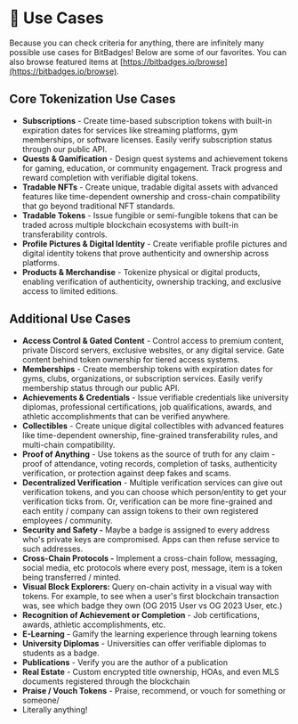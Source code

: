 # 🎨 Use Cases

Because you can check criteria for anything, there are infinitely many possible use cases for BitBadges! Below are some of our favorites. You can also browse featured items at [https://bitbadges.io/browse](https://bitbadges.io/browse).

## Core Tokenization Use Cases

-   **Subscriptions** - Create time-based subscription tokens with built-in expiration dates for services like streaming platforms, gym memberships, or software licenses. Easily verify subscription status through our public API.
-   **Quests & Gamification** - Design quest systems and achievement tokens for gaming, education, or community engagement. Track progress and reward completion with verifiable digital tokens.
-   **Tradable NFTs** - Create unique, tradable digital assets with advanced features like time-dependent ownership and cross-chain compatibility that go beyond traditional NFT standards.
-   **Tradable Tokens** - Issue fungible or semi-fungible tokens that can be traded across multiple blockchain ecosystems with built-in transferability controls.
-   **Profile Pictures & Digital Identity** - Create verifiable profile pictures and digital identity tokens that prove authenticity and ownership across platforms.
-   **Products & Merchandise** - Tokenize physical or digital products, enabling verification of authenticity, ownership tracking, and exclusive access to limited editions.

## Additional Use Cases

-   **Access Control & Gated Content** - Control access to premium content, private Discord servers, exclusive websites, or any digital service. Gate content behind token ownership for tiered access systems.
-   **Memberships** - Create membership tokens with expiration dates for gyms, clubs, organizations, or subscription services. Easily verify membership status through our public API.
-   **Achievements & Credentials** - Issue verifiable credentials like university diplomas, professional certifications, job qualifications, awards, and athletic accomplishments that can be verified anywhere.
-   **Collectibles** - Create unique digital collectibles with advanced features like time-dependent ownership, fine-grained transferability rules, and multi-chain compatibility.
-   **Proof of Anything** - Use tokens as the source of truth for any claim - proof of attendance, voting records, completion of tasks, authenticity verification, or protection against deep fakes and scams.
-   **Decentralized Verification** - Multiple verification services can give out verification tokens, and you can choose which person/entity to get your verification ticks from. Or, verification can be more fine-grained and each entity / company can assign tokens to their own registered employees / community.
-   **Security and Safety -** Maybe a badge is assigned to every address who's private keys are compromised. Apps can then refuse service to such addresses.
-   **Cross-Chain Protocols -** Implement a cross-chain follow, messaging, social media, etc protocols where every post, message, item is a token being transferred / minted.&#x20;
-   **Visual Block Explorers:** Query on-chain activity in a visual way with tokens. For example, to see when a user's first blockchain transaction was, see which badge they own (OG 2015 User vs OG 2023 User, etc.)
-   **Recognition of Achievement or Completion** - Job certifications, awards, athletic accomplishments, etc.
-   **E-Learning** - Gamify the learning experience through learning tokens
-   **University Diplomas** - Universities can offer verifiable diplomas to students as a badge.
-   **Publications** - Verify you are the author of a publication
-   **Real Estate** - Custom encrypted title ownership, HOAs, and even MLS documents registered through the blockchain
-   **Praise / Vouch Tokens** - Praise, recommend, or vouch for something or someone/
-   Literally anything!
